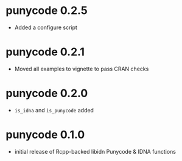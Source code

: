 punycode 0.2.5
===============

* Added a configure script

punycode 0.2.1
===============

* Moved all examples to vignette to pass CRAN checks

punycode 0.2.0
===============

* `is_idna` and `is_punycode` added


punycode 0.1.0
===============

* initial release of Rcpp-backed libidn Punycode & IDNA functions
